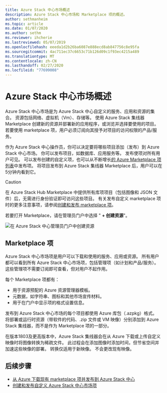 ```yaml
---
title: Azure Stack 中心市场概述
description: Azure Stack 中心市场和 Marketplace 项的概述。
author: sethmanheim
ms.topic: article
ms.date: 01/07/2020
ms.author: sethm
ms.reviewer: ihcherie
ms.lastreviewed: 05/07/2019
ms.openlocfilehash: eeeda1d2b26ba6087e888ecd8ab847756c8e95fa
ms.sourcegitcommit: 4ac711ec37c6653c71b126d09c1f93ec4215a489
ms.translationtype: MT
ms.contentlocale: zh-CN
ms.lasthandoff: 02/27/2020
ms.locfileid: "77699008"
---
```

# <a name="azure-stack-hub-marketplace-overview"></a>Azure Stack 中心市场概述

Azure Stack 中心市场是为 Azure Stack 中心自定义的服务、应用和资源的集合。 资源包括网络、虚拟机（Vm）、存储等。 使用 Azure Stack 集线器 Marketplace 创建新的资源并部署新的应用程序，或浏览并选择要使用的项目。 若要使用 marketplace 项，用户必须订阅向其授予对项目的访问权限的产品/服务。

作为 Azure Stack 中心操作员，你可以决定要将哪些项目添加（发布）到 Azure Stack 中心市场。 你可以发布项目，如数据库、应用服务等。 发布使项对所有用户可见。 可以发布创建的自定义项，也可以从不断增长[的 Azure Marketplace 项列表](azure-stack-marketplace-azure-items.md)中发布项。 将项目发布到 Azure Stack 集线器 Marketplace 后，用户可以在5分钟内看到它。

> [!CAUTION]  
> 在 Azure Stack Hub Marketplace 中提供所有库项项目（包括图像和 JSON 文件）后，无需进行身份验证即可访问这些项目。 有关发布自定义 marketplace 项时的更多注意事项，请参阅[创建和发布 marketplace 项](azure-stack-create-and-publish-marketplace-item.md)。

若要打开 Marketplace，请在管理员门户中选择 " **+ 创建资源**"。

![在 Azure Stack 中心管理员门户中创建资源](media/azure-stack-marketplace/marketplace1.png)

## <a name="marketplace-items"></a>Marketplace 项

Azure Stack 中心市场项是用户可以下载和使用的服务、应用或资源。 所有用户都可以看到所有 Azure Stack 中心市场项，包括管理项（如计划和产品/服务）。 这些管理项不需要订阅即可查看，但对用户不起作用。

每个 Marketplace 项都有：

* 用于资源预配的 Azure 资源管理器模板。
* 元数据，如字符串、图标和其他市场宣传材料。
* 用于在门户中显示项的格式设置信息。

发布到 Azure Stack 中心市场的每个项目都使用 Azure 库包（.azpkg）格式。 将部署或运行时资源（带软件的代码、.zip 文件或 VM 映像）分别添加到 Azure Stack 集线器，而不是作为 Marketplace 项的一部分。

在版本1803及更高版本中，Azure Stack 集线器会在从 Azure 下载或上传自定义映像时将图像转换为稀疏文件。 此过程会在添加图像时添加时间，但节省空间并加速这些映像的部署。 转换仅适用于新映像。 不会更改现有映像。

## <a name="next-steps"></a>后续步骤

* [从 Azure 下载现有 marketplace 项并发布到 Azure Stack 中心](azure-stack-download-azure-marketplace-item.md)  
* [创建和发布自定义 Azure Stack 中心市场项](azure-stack-create-and-publish-marketplace-item.md)
